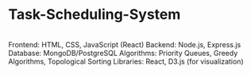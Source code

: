 # Task-Scheduling-System
<br>
Frontend: HTML, CSS, JavaScript (React)
Backend: Node.js, Express.js
Database: MongoDB/PostgreSQL
Algorithms: Priority Queues, Greedy Algorithms, Topological Sorting
Libraries: React, D3.js (for visualization)